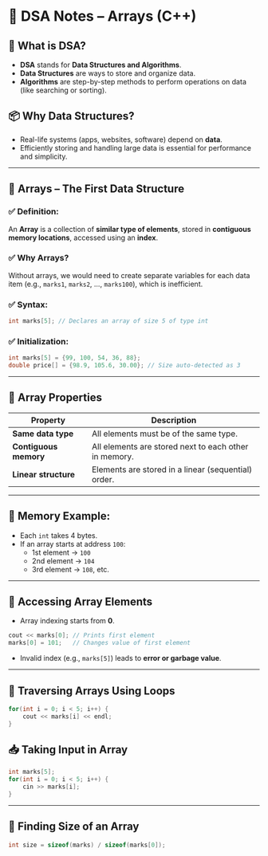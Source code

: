 
# 🧠 DSA Notes – Arrays (C++)

## 📌 What is DSA?
- **DSA** stands for **Data Structures and Algorithms**.
- **Data Structures** are ways to store and organize data.
- **Algorithms** are step-by-step methods to perform operations on data (like searching or sorting).

## 📦 Why Data Structures?
- Real-life systems (apps, websites, software) depend on **data**.
- Efficiently storing and handling large data is essential for performance and simplicity.

---

## 📁 Arrays – The First Data Structure

### ✅ Definition:
An **Array** is a collection of **similar type of elements**, stored in **contiguous memory locations**, accessed using an **index**.

### ✅ Why Arrays?
Without arrays, we would need to create separate variables for each data item (e.g., `marks1`, `marks2`, ..., `marks100`), which is inefficient.

### ✅ Syntax:
```cpp
int marks[5]; // Declares an array of size 5 of type int
```

### ✅ Initialization:
```cpp
int marks[5] = {99, 100, 54, 36, 88};
double price[] = {98.9, 105.6, 30.00}; // Size auto-detected as 3
```

---

## 🔢 Array Properties

| Property | Description |
|---------|-------------|
| **Same data type** | All elements must be of the same type. |
| **Contiguous memory** | All elements are stored next to each other in memory. |
| **Linear structure** | Elements are stored in a linear (sequential) order. |

---

## 🧮 Memory Example:
- Each `int` takes 4 bytes.
- If an array starts at address `100`:
  - 1st element → `100`
  - 2nd element → `104`
  - 3rd element → `108`, etc.

---

## 🧾 Accessing Array Elements
- Array indexing starts from **0**.
```cpp
cout << marks[0]; // Prints first element
marks[0] = 101;   // Changes value of first element
```
- Invalid index (e.g., `marks[5]`) leads to **error or garbage value**.

---

## 🔁 Traversing Arrays Using Loops
```cpp
for(int i = 0; i < 5; i++) {
    cout << marks[i] << endl;
}
```

## 📥 Taking Input in Array
```cpp
int marks[5];
for(int i = 0; i < 5; i++) {
    cin >> marks[i];
}
```

---

## 📐 Finding Size of an Array
```cpp
int size = sizeof(marks) / sizeof(marks[0]);
```

